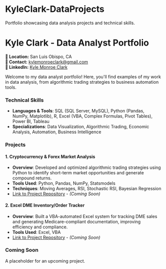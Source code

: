 # KyleClark-DataProjects
Portfolio showcasing data analysis projects and technical skills.

# Kyle Clark - Data Analyst Portfolio

**📍 Location:** San Luis Obispo, CA  
**📧 Contact:** [kylemonroeclark@gmail.com](mailto:kylemonroeclark@gmail.com)  
**🔗 LinkedIn:** [Kyle Monroe Clark](https://www.linkedin.com/in/kylemonroeclark/)

Welcome to my data analyst portfolio! Here, you'll find examples of my work in data analysis, from algorithmic trading strategies to business automation tools.

### Technical Skills

- **Languages & Tools**: SQL (SQL Server, MySQL), Python (Pandas, NumPy, Matplotlib), R, Excel (VBA, Complex Formulas, Pivot Tables), Power BI, Tableau
- **Specializations**: Data Visualization, Algorithmic Trading, Economic Analysis, Automation, Business Intelligence

### Projects

#### 1. Cryptocurrency & Forex Market Analysis
- **Overview**: Developed and optimized algorithmic trading strategies using Python to identify short-term market opportunities and generate compound returns.
- **Tools Used**: Python, Pandas, NumPy, Statsmodels
- **Techniques**: Moving Averages, RSI, Stochastic RSI, Bayesian Regression
- [Link to Project Repository](#) - _(Coming Soon)_

#### 2. Excel DME Inventory/Order Tracker
- **Overview**: Built a VBA-automated Excel system for tracking DME sales and generating Medicare-compliant documentation, improving efficiency and compliance.
- **Tools Used**: Excel, VBA
- [Link to Project Repository](#) - _(Coming Soon)_

### Coming Soon

A placeholder for an upcoming project.
